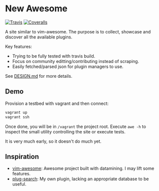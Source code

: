 # New Awesome

[![Travis][TravisShield]][TravisDash]
[![Coveralls][CoverallsShield]][CoverallsDash]

A site similar to vim-awesome.
The purpose is to collect, showcase and discover all the available plugins.

Key features:
- Trying to be fully tested with travis build.
- Focus on community editting/contributing instead of scraping.
- Easily fetched/parsed json for plugin managers to use.

See [DESIGN.md] for more details.

## Demo

Provision a testbed with vagrant and then connect:
```sh
vagrant up
vagrant ssh
```
Once done, you will be in `/vagrant` the project root.
Execute `awe -h` to inspect the small utility controlling the site or execute tests.

It is very much early, so it doesn't do much yet.

## Inspiration

- [vim-awesome]: Awesome project built with datamining. I may lift some features.
- [plug-search]: My own plugin, lacking an appropriate database to be useful.

<!-- Links -->
[TravisShield]: https://travis-ci.org/starcraftman/new-awesome.svg?branch=master
[TravisDash]: https://travis-ci.org/starcraftman/new-awesome
[CoverallsShield]: https://coveralls.io/repos/starcraftman/new-awesome/badge.svg?branch=master&service=github
[CoverallsDash]: https://coveralls.io/github/starcraftman/new-awesome

[DESIGN.md]: https://github.com/starcraftman/new-awesome/blob/master/DESIGN.md
[plug-search]: https://github.com/starcraftman/plug-search
[vim-awesome]: https://github.com/divad12/vim-awesome
